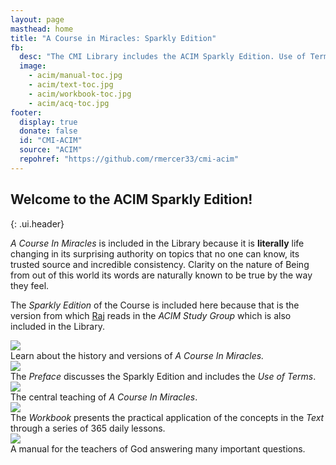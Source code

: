 ```yaml
---
layout: page
masthead: home
title: "A Course in Miracles: Sparkly Edition"
fb:
  desc: "The CMI Library includes the ACIM Sparkly Edition. Use of Terms, Text, Workbook, and Manual. All books are fully searchable and support annotation and bookmarks."
  image:
    - acim/manual-toc.jpg
    - acim/text-toc.jpg
    - acim/workbook-toc.jpg
    - acim/acq-toc.jpg
footer:
  display: true
  donate: false
  id: "CMI-ACIM"
  source: "ACIM"
  repohref: "https://github.com/rmercer33/cmi-acim"
---
```


## Welcome to the ACIM Sparkly Edition!
{: .ui.header}

*A Course In Miracles* is included in the Library because it is **literally** life changing in its surprising authority on topics that no one can know, its trusted source and incredible consistency. Clarity on the nature of Being from out of this world its words are naturally known to be true by the way they feel.

The *Sparkly Edition* of the Course is included here because that is the version from which [Raj](/t/raj/) reads in the *ACIM Study Group* which is also included in the Library.

<div id="page-contents">
  <div class="ui three cards">
    <div class="card">
      <a href="#" data-book="acq" class="toc-modal-open image" data-tooltip="Click to view the Getting Acquainted table of contents." data-position="top center">
        <img src="/t/acim/public/img/acim/acq-big.jpg">
      </a>
      <div class="content">
        <div class="description">
          Learn about the history and versions of <em>A Course In Miracles.</em>
        </div>
      </div>
    </div>
  </div>
  <div class="ui three cards">
    <div class="card">
      <a data-book="preface" href="preface/preface/" class="image" data-tooltip="Open the Preface to the ACIM Sparkly edition." data-position="top center">
        <img src="/t/acim/public/img/acim/preface.jpg">
      </a>
      <div class="content">
        <div class="description">
          The <em>Preface</em> discusses the Sparkly Edition and includes the <em>Use of Terms</em>.
        </div>
      </div>
    </div>
    <div class="card">
      <a href="#" data-book="text" class="toc-modal-open image" data-tooltip="Click to view the ACIM Text table of contents." data-position="top center">
        <img src="/t/acim/public/img/acim/text.jpg">
      </a>
      <div class="content">
        <div class="description">
          The central teaching of <em>A Course In Miracles</em>.
        </div>
      </div>
    </div>
    <div class="card">
      <a href="#" data-book="workbook" class="toc-modal-open image" data-tooltip="Click to view the ACIM Workbook table of contents." data-position="top center">
        <img src="/t/acim/public/img/acim/workbook.jpg">
      </a>
      <div class="content">
        <div class="description">
          The <em>Workbook</em> presents the practical application of the concepts in the <em>Text</em> through a series of 365 daily lessons.
        </div>
      </div>
    </div>
    <div class="card">
      <a href="#" data-book="manual" class="toc-modal-open image" data-tooltip="Click to view the Manual for Teachers table of contents." data-position="top center">
        <img src="/t/acim/public/img/acim/manual.jpg">
      </a>
      <div class="content">
        <div class="description">
          A manual for the teachers of God answering many important questions.
        </div>
      </div>
    </div>
  </div>
</div>
